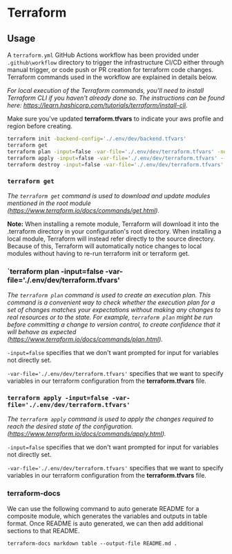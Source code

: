 # Terraform

## Usage

A `terraform.yml` GitHub Actions workflow has been provided under `.github\workflow` directory to trigger the infrastructure CI/CD either through manual trigger, or code push or PR creation for terraform code changes.  Terraform commands used in the workflow are explained in details below.

*For local execution of the Terraform commands, you'll need to install Terraform CLI if you haven't already done so. The instructions can be found here: https://learn.hashicorp.com/tutorials/terraform/install-cli.*

Make sure you've updated **terraform.tfvars** to indicate your aws profile and region before creating.

```bash
terraform init -backend-config='./.env/dev/backend.tfvars'
terraform get
terraform plan -input=false -var-file='./.env/dev/terraform.tfvars' -no-color
terraform apply -input=false -var-file='./.env/dev/terraform.tfvars' --auto-approve
terraform destroy -input=false -var-file='./.env/dev/terraform.tfvars'
```
  
### `terraform get`

*The `terraform get` command is used to download and update modules mentioned in the root module (https://www.terraform.io/docs/commands/get.html).*

**Note:** When installing a remote module, Terraform will download it into the .terraform directory in your configuration's root directory. When installing a local module, Terraform will instead refer directly to the source directory. Because of this, Terraform will automatically notice changes to local modules without having to re-run terraform init or terraform get.

### `terraform plan -input=false -var-file='./.env/dev/terraform.tfvars'

*The `terraform plan` command is used to create an execution plan. This command is a convenient way to check whether the execution plan for a set of changes matches your expectations without making any changes to real resources or to the state. For example, `terraform plan` might be run before committing a change to version control, to create confidence that it will behave as expected (https://www.terraform.io/docs/commands/plan.html).*

`-input=false` specifies that we don't want prompted for input for variables not directly set.

`-var-file='./.env/dev/terraform.tfvars'` specifies that we want to specify variables in our terraform configuration from the **terraform.tfvars** file.

### `terraform apply -input=false -var-file='./.env/dev/terraform.tfvars'`

*The `terraform apply` command is used to apply the changes required to reach the desired state of the configuration. (https://www.terraform.io/docs/commands/apply.html).*

`-input=false` specifies that we don't want prompted for input for variables not directly set.

`-var-file='./.env/dev/terraform.tfvars'` specifies that we want to specify variables in our terraform configuration from the **terraform.tfvars** file.

### terraform-docs

We can use the following command to auto generate README for a composite module, which generates the variables and outputs in table format.  Once README is auto generated, we can then add additional sections to that README. 

```
terraform-docs markdown table --output-file README.md .
```

